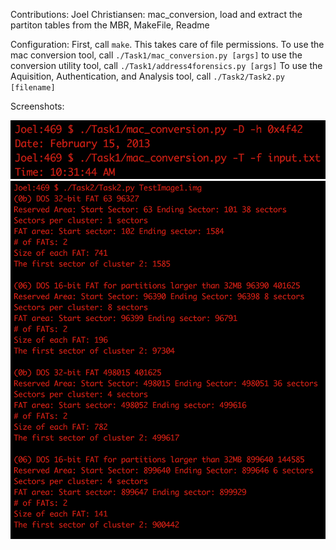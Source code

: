 Contributions: 
    Joel Christiansen:
        mac_conversion, load and extract the partiton tables from the MBR, MakeFile, Readme

Configuration:
    First, call `make`. This takes care of file permissions.
    To use the mac conversion tool, call `./Task1/mac_conversion.py [args]`
    to use the conversion utility tool, call `./Task1/address4forensics.py [args]`
    To use the Aquisition, Authentication, and Analysis tool, call `./Task2/Task2.py [filename]`

Screenshots:



![](screenshots/mac_conversion.png)
![](screenshots/AAA.png)

